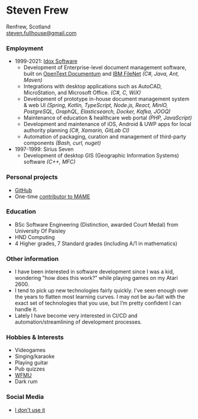 # Steven Frew
Renfrew, Scotland \
steven.fullhouse@gmail.com

### Employment
* 1999-2021: [Idox Software](https://www.idoxgroup.com/)
  * Development of Enterprise-level document management software, built on [OpenText Documentum](https://www.opentext.com/products-and-solutions/products/enterprise-content-management/documentum-platform) and [IBM FileNet](https://www.ibm.com/uk-en/products/filenet-content-manager) _(C#, Java, Ant, Maven)_
  * Integrations with desktop applications such as AutoCAD, MicroStation, and Microsoft Office. _(C#, C, WiX)_
  * Development of prototype in-house document management system & web UI _(Spring, Kotlin, TypeScript, Node.js, React, MinIO, PostgreSQL, GraphQL, Elasticsearch, Docker, Kafka, JOOQ)_
  * Maintenance of education & healthcare web portal _(PHP, JavaScript)_
  * Development and maintenance of iOS, Android & UWP apps for local authority planning _(C#, Xamarin, GitLab CI)_
  * Automation of packaging, curation and management of third-party components _(Bash, curl, nuget)_
* 1997-1999: Sirius Seven
  * Development of desktop GIS (Geographic Information Systems) software _(C++, MFC)_

### Personal projects
* [GitHub](https://github.com/peeveen?tab=repositories)
* One-time [contributor to MAME](https://wiki.mamedev.org/index.php/MAME_0.34b1)

### Education
* BSc Software Engineering (Distinction, awarded Court Medal) from University Of Paisley
* HND Computing
* 4 Higher grades, 7 Standard grades (including A/1 in mathematics)

### Other information
* I have been interested in software development since I was a kid, wondering "how does this work?" while playing games on my Atari 2600.
* I tend to pick up new technologies fairly quickly. I've seen enough over the years to flatten most learning curves. I may not be au-fait with the exact set of technologies that you use, but I’m pretty confident I can handle it.
* Lately I have become very interested in CI/CD and automation/streamlining of development processes.

### Hobbies & Interests
* Videogames
* Singing/karaoke
* Playing guitar
* Pub quizzes
* [WFMU](https://wfmu.org/)
* Dark rum

### Social Media
* [I don't use it](https://www.youtube.com/watch?v=cDGlN6mluGA&autoplay=1)
